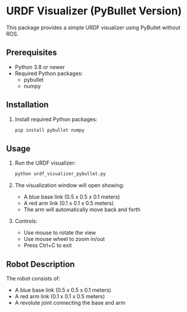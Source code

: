 # URDF Visualizer (PyBullet Version)

This package provides a simple URDF visualizer using PyBullet without ROS.

## Prerequisites

- Python 3.8 or newer
- Required Python packages:
  - pybullet
  - numpy

## Installation

1. Install required Python packages:
   ```bash
   pip install pybullet numpy
   ```

## Usage

1. Run the URDF visualizer:
   ```bash
   python urdf_visualizer_pybullet.py
   ```

2. The visualization window will open showing:
   - A blue base link (0.5 x 0.5 x 0.1 meters)
   - A red arm link (0.1 x 0.1 x 0.5 meters)
   - The arm will automatically move back and forth

3. Controls:
   - Use mouse to rotate the view
   - Use mouse wheel to zoom in/out
   - Press Ctrl+C to exit

## Robot Description

The robot consists of:
- A blue base link (0.5 x 0.5 x 0.1 meters)
- A red arm link (0.1 x 0.1 x 0.5 meters)
- A revolute joint connecting the base and arm 